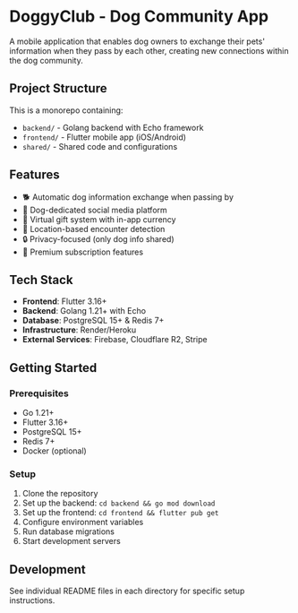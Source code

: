 # DoggyClub - Dog Community App

A mobile application that enables dog owners to exchange their pets' information when they pass by each other, creating new connections within the dog community.

## Project Structure

This is a monorepo containing:
- `backend/` - Golang backend with Echo framework
- `frontend/` - Flutter mobile app (iOS/Android)
- `shared/` - Shared code and configurations

## Features

- 🐕 Automatic dog information exchange when passing by
- 📱 Dog-dedicated social media platform
- 🎁 Virtual gift system with in-app currency
- 📍 Location-based encounter detection
- 🔒 Privacy-focused (only dog info shared)
- 💎 Premium subscription features

## Tech Stack

- **Frontend**: Flutter 3.16+
- **Backend**: Golang 1.21+ with Echo
- **Database**: PostgreSQL 15+ & Redis 7+
- **Infrastructure**: Render/Heroku
- **External Services**: Firebase, Cloudflare R2, Stripe

## Getting Started

### Prerequisites

- Go 1.21+
- Flutter 3.16+
- PostgreSQL 15+
- Redis 7+
- Docker (optional)

### Setup

1. Clone the repository
2. Set up the backend: `cd backend && go mod download`
3. Set up the frontend: `cd frontend && flutter pub get`
4. Configure environment variables
5. Run database migrations
6. Start development servers

## Development

See individual README files in each directory for specific setup instructions.